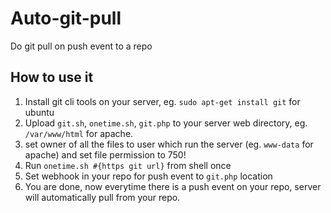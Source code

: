 # Auto-git-pull
Do git pull on push event to a repo

## How to use it
1. Install git cli tools on your server, eg. `sudo apt-get install git` for ubuntu
2. Upload `git.sh`, `onetime.sh`, `git.php` to your server web directory, eg. `/var/www/html` for apache.
3. set owner of all the files to user which run the server (eg. `www-data` for apache) and set file permission to 750!
4. Run `onetime.sh #{https git url}` from shell once
5. Set webhook in your repo for push event to `git.php` location
6. You are done, now everytime there is a push event on your repo, server will automatically pull from your repo.
